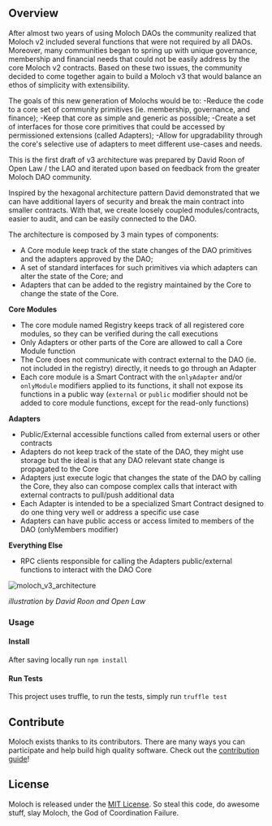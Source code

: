 ## Overview

After almost two years of using Moloch DAOs the community realized that Moloch v2 included several functions that were not required by all DAOs. Moreover, many communities began to spring up with unique governance, membership and financial needs that could not be easily address by the core Moloch v2 contracts. Based on these two issues, the community decided to come together again to build a Moloch v3 that would balance an ethos of simplicity with extensibility.

The goals of this new generation of Molochs would be to: 
-Reduce the code to a core set of community primitives (ie. membership, governance, and finance);
-Keep that core as simple and generic as possible; 
-Create a set of interfaces for those core primitives that could be accessed by permissioned extensions (called Adapters);
-Allow for upgradability through the core's selective use of adapters to meet different use-cases and needs. 

This is the first draft of v3 architecture was prepared by David Roon of Open Law / the LAO and iterated upon based on feedback from the greater Moloch DAO community.

Inspired by the hexagonal architecture pattern David demonstrated that we can have additional layers of security and break the main contract into smaller contracts. With that, we create loosely coupled modules/contracts, easier to audit, and can be easily connected to the DAO.

The architecture is composed by 3 main types of components:
- A Core module keep track of the state changes of the DAO primitives and the adapters approved by the DAO;
- A set of standard interfaces for such primitives via which adapters can alter the state of the Core; and
- Adapters that can be added to the registry maintained by the Core to change the state of the Core.

**Core Modules** 
- The core module named Registry keeps track of all registered core modules, so they can be verified during the call executions
- Only Adapters or other parts of the Core are allowed to call a Core Module function
- The Core does not communicate with contract external to the DAO (ie. not included in the registry) directly, it needs to go through an Adapter
- Each core module is a Smart Contract with the `onlyAdapter` and/or `onlyModule` modifiers applied to its functions, it shall not expose its functions in a public way (`external` or `public` modifier should not be added to core module functions, except for the read-only functions)

**Adapters**
- Public/External accessible functions called from external users or other contracts
- Adapters do not keep track of the state of the DAO, they might use storage but the ideal is that any DAO relevant state change is propagated to the Core  
- Adapters just execute logic that changes the state of the DAO by calling the Core, they also can compose complex calls that interact with external contracts to pull/push additional data 
- Each Adapter is intended to be a specialized Smart Contract designed to do one thing very well or address a specific use case
- Adapters can have public access or access limited to members of the DAO (onlyMembers modifier)

**Everything Else**
- RPC clients responsible for calling the Adapters public/external functions to interact with the DAO Core

![moloch_v3_architecture](https://user-images.githubusercontent.com/708579/92758048-b8be9b80-f364-11ea-9c42-ac8b75cf26c4.png)

*illustration by David Roon and Open Law*


### Usage

#### Install
After saving locally run `npm install` 

#### Run Tests
This project uses truffle, to run the tests, simply run `truffle test`

## Contribute

Moloch exists thanks to its contributors. There are many ways you can participate and help build high quality software. Check out the [contribution guide](CONTRIBUTING.md)!

## License

Moloch is released under the [MIT License](LICENSE). So steal this code, do awesome stuff, slay Moloch, the God of Coordination Failure. 
